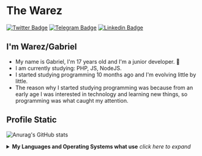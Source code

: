 # The Warez
<Redes Sociais>
  
[![Twitter Badge](https://img.shields.io/badge/-Twitter-1ca0f1?style=for-the-badge&labelColor=1ca0f1&logo=twitter&logoColor=white&link=https:https://twitter.com/WarezThe)](https://twitter.com/WarezThe)
[![Telegram Badge](https://img.shields.io/badge/-Telegram-1ca0f1?style=for-the-badge&labelColor=1ca0f1&logo=telegram&logoColor=white&link=https://t.me/TheWarezOfc)](https://t.me/TheWarezOfc)
[![Linkedin Badge](https://img.shields.io/badge/-Linkedin-1ca0f1?style=for-the-badge&labelColor=1ca0f1&logo=linkedin&logoColor=white&link=https://www.linkedin.com/in/gabriel-izidorio-86b903206/)](https://www.linkedin.com/in/gabriel-izidorio-86b903206/)
## I'm Warez/Gabriel
- My name is Gabriel, I'm 17 years old and I'm a junior developer. 🌛
- I am currently studying: PHP, JS, NodeJS.
- I started studying programming 10 months ago and I'm evolving little by little.
- The reason why I started studying programming was because from an early age I was interested in technology and learning new things, so programming was what caught my attention.
## Profile Static
![Anurag's GitHub stats](https://github-readme-stats.vercel.app/api?username=TheWarez&show_icons=true&theme=tokyonight)

<details>
  <summary> <b> My Languages and Operating Systems what use</b> <i> click here to expand </i> </summary>
  <br>
    
![HTML5](https://img.icons8.com/color/48/000000/html-5.png) 
![CSS3](https://img.icons8.com/color/48/000000/css3.png)
![JAVASCRIPT](https://img.icons8.com/color/48/000000/javascript.png)
![PYTHON](https://img.icons8.com/color/48/000000/python.png)
![PHP](https://img.icons8.com/color/48/000000/php.png)
![NODE.JS](https://img.icons8.com/color/48/000000/nodejs.png)
![WINDOWS](https://img.icons8.com/color/48/000000/windows-10.png)
![UBUNTU](https://img.icons8.com/color/48/000000/ubuntu--v1.png)

